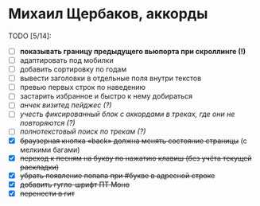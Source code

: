 Михаил Щербаков, аккорды
========================

TODO [5/14]:
  - [ ] **показывать границу предыдущего вьюпорта при скроллинге (!)**
  - [ ] адаптировать под мобилки
  - [ ] добавить сортировку по годам
  - [ ] вывести заголовки в отдельные поля внутри текстов
  - [ ] превью первых строк по наведению
  - [ ] застарить избранное и быстро к нему добираться
  - [ ] _анчек визитед пейджес (?)_
  - [ ] _учесть фиксированный блок с аккордами в треках, где они не повторяются (?)_
  - [ ] _полнотекстовый поиск по трекам (?)_
  - [X] ~~браузерная кнопка «back» должна менять состояние страницы~~ (с мелкими багами)
  - [X] ~~переход к песням на букву по нажатию клавиш (без учёта текущей раскладки)~~
  - [X] ~~убрать появление попапа при #букве в адресной строке~~
  - [X] ~~добавить гугло-шрифт ПТ Моно~~
  - [X] ~~перенести в гит~~
